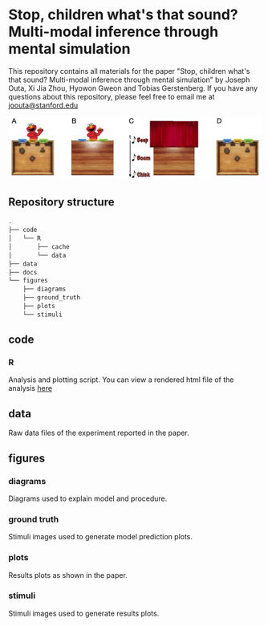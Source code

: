 # Stop, children what's that sound? Multi-modal inference through mental simulation
This repository contains all materials for the paper "Stop, children what's that sound? Multi-modal inference through mental simulation" by Joseph Outa, Xi Jia Zhou, Hyowon Gweon and Tobias Gerstenberg. If you have any questions about this repository, please feel free to email me at [joouta@stanford.edu](mailto:joouta@stanford.edu)

![elmo_dropped_the_ball](figures/diagrams/elmo_drop.jpg)


## Repository structure

```bash
.
├── code
│   └── R
│       ├── cache
│       └── data
├── data
├── docs
└── figures
    ├── diagrams
    ├── ground_truth
    ├── plots
    └── stimuli
```

## code

### R

Analysis and plotting script. You can view a rendered html file of the analysis [here](https://cicl-stanford.github.io/whats-that-sound/)

## data

Raw data files of the experiment reported in the paper.

## figures

### diagrams

Diagrams used to explain model and procedure.

### ground truth

Stimuli images used to generate model prediction plots.

### plots

Results plots as shown in the paper.

### stimuli

Stimuli images used to generate results plots.
